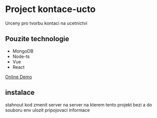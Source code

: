# Project kontace-ucto
Urceny pro tvorbu kontaci na ucetnictvi

## Pouzite technologie
- MongoDB 
- Node-ts
- Vue
- React

[Online Demo](https://kontace-ucto.herokuapp.com)

## instalace
stahnout kod
zmenit server na server na kterem tento projekt bezi a do souboru env ulozit pripojovaci informace 

